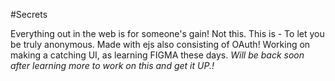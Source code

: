 #Secrets

Everything out in the web is for someone's gain!
Not this. This is - 
To let you be truly anonymous.
Made with ejs also consisting of OAuth! 
Working on making a catching UI, as learning FIGMA these days. 
*Will be back soon after learning more to work on this and get it UP.!*

